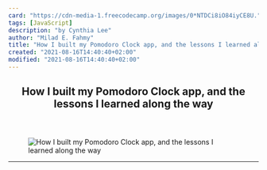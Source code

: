 ```yaml
---
card: "https://cdn-media-1.freecodecamp.org/images/0*NTDCi8iO84iyCE8U."
tags: [JavaScript]
description: "by Cynthia Lee"
author: "Milad E. Fahmy"
title: "How I built my Pomodoro Clock app, and the lessons I learned along the way"
created: "2021-08-16T14:40:40+02:00"
modified: "2021-08-16T14:40:40+02:00"
---
```

<div class="site-wrapper">
<main id="site-main" class="site-main outer">
<div class="inner">
<article class="post-full post tag-javascript tag-tech tag-programming tag-learning-to-code tag-life-lessons ">
<header class="post-full-header">
<h1 class="post-full-title">How I built my Pomodoro Clock app, and the lessons I learned along the way</h1>
</header>
<figure class="post-full-image">
<picture>
<source media="(max-width: 700px)" sizes="1px" srcset="data:image/gif;base64,R0lGODlhAQABAIAAAAAAAP///yH5BAEAAAAALAAAAAABAAEAAAIBRAA7 1w">
<source media="(min-width: 701px)" sizes="(max-width: 800px) 400px,
(max-width: 1170px) 700px,
1400px" srcset="https://cdn-media-1.freecodecamp.org/images/0*NTDCi8iO84iyCE8U. 300w,
https://cdn-media-1.freecodecamp.org/images/0*NTDCi8iO84iyCE8U. 600w,
https://cdn-media-1.freecodecamp.org/images/0*NTDCi8iO84iyCE8U. 1000w,
https://cdn-media-1.freecodecamp.org/images/0*NTDCi8iO84iyCE8U. 2000w">
<img onerror="this.style.display='none'" src="https://cdn-media-1.freecodecamp.org/images/0*NTDCi8iO84iyCE8U." alt="How I built my Pomodoro Clock app, and the lessons I learned along the way">
</picture>
</figure>
<section class="post-full-content">
<div class="post-content medium-migrated-article">
</div>
<hr>
</section>
</article>
</div>
</main>
</div>
<!-- Google Tag Manager (noscript) -->
<!-- End Google Tag Manager (noscript) -->
